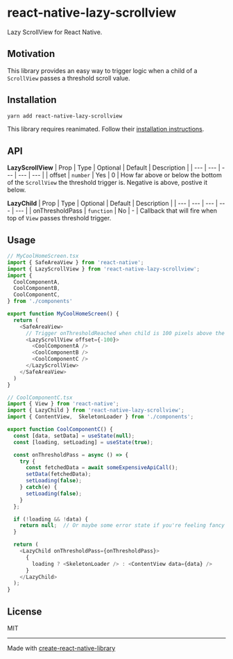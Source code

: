 # react-native-lazy-scrollview

Lazy ScrollView for React Native.

## Motivation
This library provides an easy way to trigger logic when a child of a `ScrollView` passes a threshold scroll value.

## Installation
```sh
yarn add react-native-lazy-scrollview
```
This library requires reanimated.  Follow their [installation instructions](https://docs.swmansion.com/react-native-reanimated/docs/fundamentals/installation).

## API
**LazyScrollView**
| Prop | Type | Optional | Default | Description |
| --- | --- | --- | --- | --- |
| offset | `number` | Yes | 0 | How far above or below the bottom of the `ScrollView` the threshold trigger is.  Negative is above, postive it below.

**LazyChild**
| Prop | Type | Optional | Default | Description |
| --- | --- | --- | --- | --- |
| onThresholdPass | `function` | No | - | Callback that will fire when top of `View` passes threshold trigger.


## Usage

```js
// MyCoolHomeScreen.tsx
import { SafeAreaView } from 'react-native';
import { LazyScrollView } from 'react-native-lazy-scrollview';
import {
  CoolComponentA,
  CoolComponentB,
  CoolComponentC,
} from './components'

export function MyCoolHomeScreen() {
  return (
    <SafeAreaView>
      // Trigger onThresholdReached when child is 100 pixels above the bottom
      <LazyScrollView offset={-100}>
        <CoolComponentA />
        <CoolComponentB />
        <CoolComponentC />
      </LazyScrollView>
    </SafeAreaView>
  )
}

// CoolComponentC.tsx
import { View } from 'react-native';
import { LazyChild } from 'react-native-lazy-scrollview';
import { ContentView,  SkeletonLoader } from './components';

export function CoolComponentC() {
  const [data, setData] = useState(null);
  const [loading, setLoading] = useState(true);

  const onThresholdPass = async () => {
    try {
      const fetchedData = await someExpensiveApiCall();
      setData(fetchedData);
      setLoading(false);
    } catch(e) {
      setLoading(false);
    }
  };

  if (!loading && !data) {
    return null;  // Or maybe some error state if you're feeling fancy
  }

  return (
    <LazyChild onThresholdPass={onThresholdPass}>
      {
        loading ? <SkeletonLoader /> : <ContentView data={data} />
      }
    </LazyChild>
  );
}
```

## License

MIT

---

Made with [create-react-native-library](https://github.com/callstack/react-native-builder-bob)
